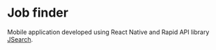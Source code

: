 # Job finder

Mobile application developed using React Native and Rapid API library [JSearch](https://rapidapi.com/letscrape-6bRBa3QguO5/api/jsearch).

